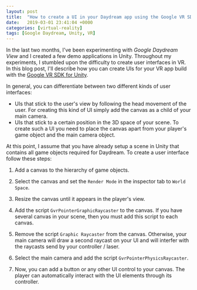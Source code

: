 ```yaml
---
layout: post
title:  "How to create a UI in your Daydream app using the Google VR SDK for Unity"
date:   2019-03-01 23:41:04 +0000
categories: [virtual-reality]
tags: [Google Daydream, Unity, VR]
---
```


In the last two months, I've been experimenting with _Google Daydream View_ and I created a few demo applications in Unity. Throughout my experiments, I stumbled upon the difficulty to create user interfaces in VR. In this blog post, I'll describe how you can create UIs for your VR app build with the [Google VR SDK for Unity](https://github.com/googlevr/gvr-unity-sdk).

In general, you can differentiate between two different kinds of user interfaces:
* UIs that stick to the user's view by following the head movement of the user. For creating this kind of UI simply add the canvas as a child of your main camera.
* UIs that stick to a certain position in the 3D space of your scene. To create such a UI you need to place the canvas apart from your player's game object and the main camera object.

At this point, I assume that you have already setup a scene in Unity that contains all game objects required for Daydream. To create a user interface follow these steps:

1. Add a canvas to the hierarchy of game objects.

2. Select the canvas and set the `Render Mode` in the inspector tab to `World Space`.

3. Resize the canvas until it appears in the player's view.

4. Add the script `GvrPointerGraphicRaycaster` to the canvas. If you have several canvas in your scene, then you must add this script to each canvas.

5. Remove the script `Graphic Raycaster` from the canvas. Otherwise, your main camera will draw a second raycast on your UI and will interfer with the raycasts send by your controller / laser.

6. Select the main camera and add the script `GvrPointerPhysicsRaycaster`.

7. Now, you can add a button or any other UI control to your canvas. The player can automatically interact with the UI elements through its controller.